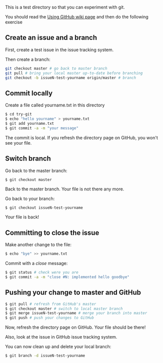 This is a test directory so that you can experiment with git. 

You should read the [Using GitHub wiki page](https://github.com/Sage-ERP-X3/Syracuse/wiki/Using-Git-and-GitHub) and then do the following exercise

## Create an issue and a branch

First, create a test issue in the issue tracking system. 

Then create a branch:

```sh
git checkout master # go back to master branch
git pull # bring your local master up-to-date before branching
git checkout -b issueN-test-yourname origin/master # branch
```

## Commit locally

Create a file called yourname.txt in this directory

```sh
$ cd try-git
$ echo "hello yourname" > yourname.txt
$ git add yourname.txt
$ git commit -a -m "your message"
```

The commit is local. If you refresh the directory page on GitHub, you won't see your file.

## Switch branch

Go back to the master branch:

```sh
$ git checkout master
```

Back to the master branch. Your file is not there any more.

Go back to your branch:

```
$ git checkout issueN-test-yourname
```

Your file is back!

## Committing to close the issue

Make another change to the file:

```sh
$ echo "bye" >> yourname.txt
```

Commit with a _close_ message:

```sh
$ git status # check were you are
$ git commit -a -m "close #N: implemented hello goodbye"

```

## Pushing your change to master and GitHub

```sh
$ git pull # refresh from GitHub's master
$ git checkout master # switch to local master branch
$ git merge issueN-test-yourname # merge your branch into master
$ git push # push your changes to GitHub
```

Now, refresh the directory page on GitHub. Your file should be there!

Also, look at the issue in GitHub issue tracking system.

You can now clean up and delete your local branch:

```sh
$ git branch -d issueN-test-yourname
```
